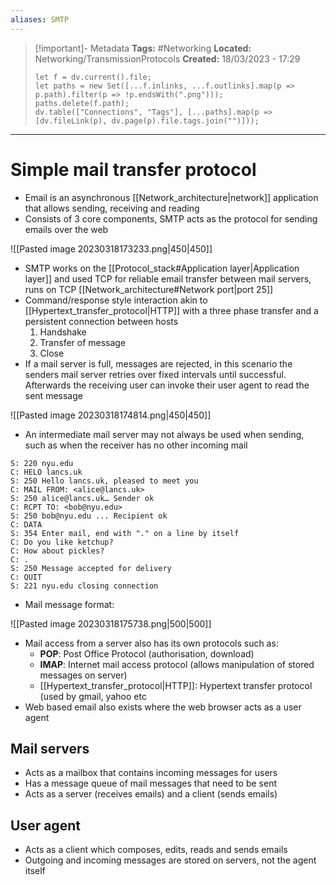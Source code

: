 ```yaml
---
aliases: SMTP
---
```


> [!important]- Metadata
> **Tags:** #Networking 
> **Located:** Networking/TransmissionProtocols
> **Created:** 18/03/2023 - 17:29
> ```dataviewjs
> let f = dv.current().file;
> let paths = new Set([...f.inlinks, ...f.outlinks].map(p => p.path).filter(p => !p.endsWith(".png")));
> paths.delete(f.path);
> dv.table(["Connections", "Tags"], [...paths].map(p => [dv.fileLink(p), dv.page(p).file.tags.join("")]));
> ```

___
# Simple mail transfer protocol
- Email is an asynchronous [[Network_architecture|network]] application that allows sending, receiving and reading
- Consists of 3 core components, SMTP acts as the protocol for sending emails over the web

![[Pasted image 20230318173233.png|450|450]]

- SMTP works on the [[Protocol_stack#Application layer|Application layer]] and used TCP for reliable email transfer between mail servers, runs on TCP [[Network_architecture#Network port|port 25]]
- Command/response style interaction akin to [[Hypertext_transfer_protocol|HTTP]] with a three phase transfer and  a persistent connection between hosts
	1. Handshake
	2. Transfer of message 
	3. Close 
- If a mail server is full, messages are rejected, in this scenario the senders mail server retries over fixed intervals until successful.  Afterwards the receiving user can invoke their user agent to read the sent message 

![[Pasted image 20230318174814.png|450|450]]

- An intermediate mail server may not always be used when sending, such as when the receiver has no other incoming mail   


```
S: 220 nyu.edu 
C: HELO lancs.uk 
S: 250 Hello lancs.uk, pleased to meet you 
C: MAIL FROM: <alice@lancs.uk>
S: 250 alice@lancs.uk… Sender ok 
C: RCPT TO: <bob@nyu.edu>
S: 250 bob@nyu.edu ... Recipient ok 
C: DATA 
S: 354 Enter mail, end with "." on a line by itself 
C: Do you like ketchup? 
C: How about pickles? 
C: . 
S: 250 Message accepted for delivery 
C: QUIT 
S: 221 nyu.edu closing connection
```

- Mail message format: 

![[Pasted image 20230318175738.png|500|500]]
- Mail access from a server also has its own protocols such as:
    - **POP**: Post Office Protocol (authorisation, download)
    - **IMAP**: Internet mail access protocol (allows manipulation of stored messages on server)
    - [[Hypertext_transfer_protocol|HTTP]]: Hypertext transfer protocol (used by gmail,  yahoo etc
- Web based email also exists where the web browser acts as a user agent
## Mail servers
- Acts as a mailbox that contains incoming messages for users
- Has a message queue of mail messages that need to be sent 
- Acts as a server (receives emails) and a client (sends emails)

## User agent
- Acts as a client which composes, edits, reads and sends emails
- Outgoing and incoming messages are stored on servers, not the agent itself
